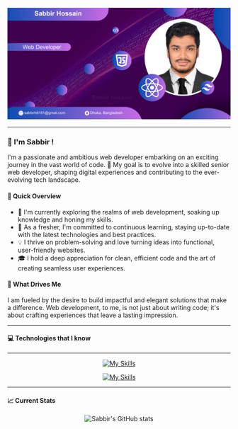 [![An old rock in the desert](/assets/sabbirGithubCover.png "Shiprock, New Mexico by Beau Rogers")](https://www.flickr.com/photos/beaurogers/31833779864/in/photolist-Qv3rFw-34mt9F-a9Cmfy-5Ha3Zi-9msKdv-o3hgjr-hWpUte-4WMsJ1-KUQ8N-deshUb-vssBD-6CQci6-8AFCiD-zsJWT-nNfsgB-dPDwZJ-bn9JGn-5HtSXY-6CUhAL-a4UTXB-ugPum-KUPSo-fBLNm-6CUmpy-4WMsc9-8a7D3T-83KJev-6CQ2bK-nNusHJ-a78rQH-nw3NvT-7aq2qf-8wwBso-3nNceh-ugSKP-4mh4kh-bbeeqH-a7biME-q3PtTf-brFpgb-cg38zw-bXMZc-nJPELD-f58Lmo-bXMYG-bz8AAi-bxNtNT-bXMYi-bXMY6-bXMYv)

<hr>

### 👋 I'm Sabbir !

I'm a passionate and ambitious web developer embarking on an exciting journey in the vast world of code. 🚀 My goal is to evolve into a skilled senior web developer, shaping digital experiences and contributing to the ever-evolving tech landscape.

#### 🚀 Quick Overview

- 🔭 I'm currently exploring the realms of web development, soaking up knowledge and honing my skills.
- 🌱 As a fresher, I'm committed to continuous learning, staying up-to-date with the latest technologies and best practices.
- 💡 I thrive on problem-solving and love turning ideas into functional, user-friendly websites.
- 🎓 I hold a deep appreciation for clean, efficient code and the art of creating seamless user experiences.

#### 🌈 What Drives Me

I am fueled by the desire to build impactful and elegant solutions that make a difference. Web development, to me, is not just about writing code; it's about crafting experiences that leave a lasting impression.

<hr>

#### 💻 Technologies that I know
<hr>

<p align="center">
  <a href="https://skillicons.dev">
    <img src="https://skillicons.dev/icons?i=js,react,tailwind,html,css" alt="My Skills">
  </a>
</p>

<p align="center">
  <a href="https://skillicons.dev">
    <img src="https://skillicons.dev/icons?i=firebase,nodejs,express,mongodb" alt="My Skills">
  </a>
</p>

<hr>

#### 📈 Current Stats

<p align="center">
  <img src="https://github-readme-stats.vercel.app/api?username=sabbirhossain-eng&show_icons=true&theme=ambient_gradient" alt="Sabbir's GitHub stats">
</p>

